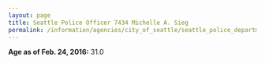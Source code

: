 ```yaml
---
layout: page
title: Seattle Police Officer 7434 Michelle A. Sieg
permalink: /information/agencies/city_of_seattle/seattle_police_department/copbook/7434/
---
```


**Age as of Feb. 24, 2016:** 31.0
